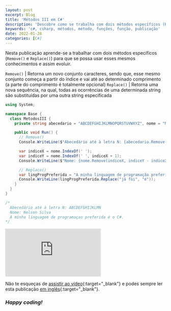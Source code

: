 ```yaml
---
layout: post
excerpt: Blog
title: 'Métodos III em C#'
description: 'Descobre como se trabalha com dois métodos específicos (Remove() e Replace()) na linguagem de programação C#. Obtém respostas às tuas dúvidas com a teoria e os exemplos apresentados.'
keywords: 'c#, csharp, métodos, método, funções, função, publicação'
date: 2022-01-28
categories: [C#]
---
```


Nesta publicação aprende-se a trabalhar com dois métodos específicos (`Remove()` e `Replace()`) para que se possa usar esses mesmos conhecimentos e assim evoluir.

`Remove()` | Retorna um novo conjunto caracteres, sendo que, esse mesmo conjunto começa a partir do índice e vai até ao determinado comprimento (a parte do comprimento é totalmente opcional)
`Replace()` | Retorna uma nova sequência, na qual, todas as ocorrências de uma determinada string são substituídas por uma outra string especificada

```csharp
using System;

namespace Base {
  class MetodosIII {
    private string abecedario = "ABCDEFGHIJKLMNOPQRSTUVWXYZ", nome = "Nelson | Silva";

    public void Run() {
      // Remove()
      Console.WriteLine($"Abecedário até à letra N: {abecedario.Remove(14)}");

      var indiceX = nome.IndexOf(' ');
      var indiceY = nome.IndexOf(' ', indiceX + 1);
      Console.WriteLine($"Nome: {nome.Remove(indiceX, indiceY - indiceX)}");

      // Replace()
      var lingProgPreferida = "A minha linguagem de programação preferida já foi o C#.";
      Console.WriteLine(lingProgPreferida.Replace("já foi", "é"));
    }
  }
}

/*
  Abecedário até à letra N: ABCDEFGHIJKLMN
  Nome: Nelson Silva
  A minha linguagem de programaçao preferida é o C#.
*/
```

<div class="video-container">
  <iframe src="https://www.youtube.com/embed/x1sAO_ePZdI" frameborder="0" allowfullscreen></iframe>
</div>

Não te esqueças de [assistir ao vídeo](https://youtu.be/x1sAO_ePZdI){:target="\_blank"} e podes sempre ler esta publicação [em inglês](https://nelsonsilvadev.com/blog/methods-iii-in-csharp/){:target="\_blank"}.

### _Happy coding!_
